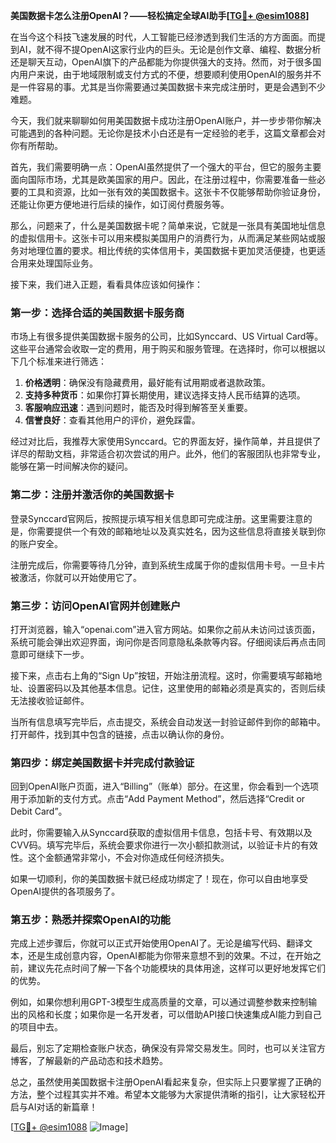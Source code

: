 **美国数据卡怎么注册OpenAI？——轻松搞定全球AI助手[[TG💪+ @esim1088](https://t.me/s/esim1088)]**

在当今这个科技飞速发展的时代，人工智能已经渗透到我们生活的方方面面。而提到AI，就不得不提OpenAI这家行业内的巨头。无论是创作文章、编程、数据分析还是聊天互动，OpenAI旗下的产品都能为你提供强大的支持。然而，对于很多国内用户来说，由于地域限制或支付方式的不便，想要顺利使用OpenAI的服务并不是一件容易的事。尤其是当你需要通过美国数据卡来完成注册时，更是会遇到不少难题。

今天，我们就来聊聊如何用美国数据卡成功注册OpenAI账户，并一步步带你解决可能遇到的各种问题。无论你是技术小白还是有一定经验的老手，这篇文章都会对你有所帮助。

首先，我们需要明确一点：OpenAI虽然提供了一个强大的平台，但它的服务主要面向国际市场，尤其是欧美国家的用户。因此，在注册过程中，你需要准备一些必要的工具和资源，比如一张有效的美国数据卡。这张卡不仅能够帮助你验证身份，还能让你更方便地进行后续的操作，如订阅付费服务等。

那么，问题来了，什么是美国数据卡呢？简单来说，它就是一张具有美国地址信息的虚拟信用卡。这张卡可以用来模拟美国用户的消费行为，从而满足某些网站或服务对地理位置的要求。相比传统的实体信用卡，美国数据卡更加灵活便捷，也更适合用来处理国际业务。

接下来，我们进入正题，看看具体应该如何操作：

### 第一步：选择合适的美国数据卡服务商

市场上有很多提供美国数据卡服务的公司，比如Synccard、US Virtual Card等。这些平台通常会收取一定的费用，用于购买和服务管理。在选择时，你可以根据以下几个标准来进行筛选：

1. **价格透明**：确保没有隐藏费用，最好能有试用期或者退款政策。
2. **支持多种货币**：如果你打算长期使用，建议选择支持人民币结算的选项。
3. **客服响应迅速**：遇到问题时，能否及时得到解答至关重要。
4. **信誉良好**：查看其他用户的评价，避免踩雷。

经过对比后，我推荐大家使用Synccard。它的界面友好，操作简单，并且提供了详尽的帮助文档，非常适合初次尝试的用户。此外，他们的客服团队也非常专业，能够在第一时间解决你的疑问。

### 第二步：注册并激活你的美国数据卡

登录Synccard官网后，按照提示填写相关信息即可完成注册。这里需要注意的是，你需要提供一个有效的邮箱地址以及真实姓名，因为这些信息将直接关联到你的账户安全。

注册完成后，你需要等待几分钟，直到系统生成属于你的虚拟信用卡号。一旦卡片被激活，你就可以开始使用它了。

### 第三步：访问OpenAI官网并创建账户

打开浏览器，输入“openai.com”进入官方网站。如果你之前从未访问过该页面，系统可能会弹出欢迎界面，询问你是否同意隐私条款等内容。仔细阅读后再点击同意即可继续下一步。

接下来，点击右上角的“Sign Up”按钮，开始注册流程。这时，你需要填写邮箱地址、设置密码以及其他基本信息。记住，这里使用的邮箱必须是真实的，否则后续无法接收验证邮件。

当所有信息填写完毕后，点击提交，系统会自动发送一封验证邮件到你的邮箱中。打开邮件，找到其中包含的链接，点击以确认你的身份。

### 第四步：绑定美国数据卡并完成付款验证

回到OpenAI账户页面，进入“Billing”（账单）部分。在这里，你会看到一个选项用于添加新的支付方式。点击“Add Payment Method”，然后选择“Credit or Debit Card”。

此时，你需要输入从Synccard获取的虚拟信用卡信息，包括卡号、有效期以及CVV码。填写完毕后，系统会要求你进行一次小额扣款测试，以验证卡片的有效性。这个金额通常非常小，不会对你造成任何经济损失。

如果一切顺利，你的美国数据卡就已经成功绑定了！现在，你可以自由地享受OpenAI提供的各项服务了。

### 第五步：熟悉并探索OpenAI的功能

完成上述步骤后，你就可以正式开始使用OpenAI了。无论是编写代码、翻译文本，还是生成创意内容，OpenAI都能为你带来意想不到的效果。不过，在开始之前，建议先花点时间了解一下各个功能模块的具体用途，这样可以更好地发挥它们的优势。

例如，如果你想利用GPT-3模型生成高质量的文章，可以通过调整参数来控制输出的风格和长度；如果你是一名开发者，可以借助API接口快速集成AI能力到自己的项目中去。

最后，别忘了定期检查账户状态，确保没有异常交易发生。同时，也可以关注官方博客，了解最新的产品动态和技术趋势。

总之，虽然使用美国数据卡注册OpenAI看起来复杂，但实际上只要掌握了正确的方法，整个过程其实并不难。希望本文能够为大家提供清晰的指引，让大家轻松开启与AI对话的新篇章！

[[TG💪+ @esim1088](https://t.me/s/esim1088) ![Image](https://i.postimg.cc/4NQfJmqS/Snipaste-2025-05-13-00-14-12.png)]